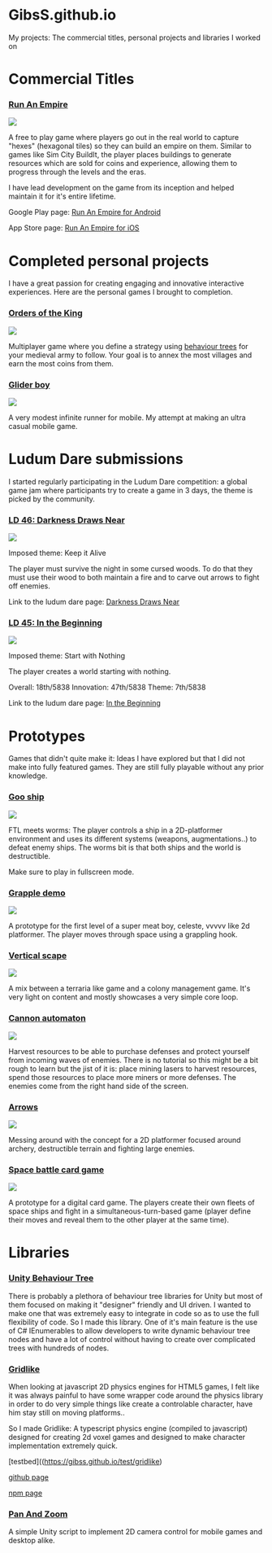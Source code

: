 # GibsS.github.io

My projects: The commercial titles, personal projects and libraries I worked on

# Commercial Titles

### [Run An Empire](http://www.runanempire.com)

<img src="art/run_an_empire_banner.jpg"/>

A free to play game where players go out in the real world to capture "hexes" (hexagonal tiles) so they can build an empire on them. Similar to games like Sim City BuildIt, the player places buildings to generate resources which are sold for coins and experience, allowing them to progress through the levels and the eras.

I have lead development on the game from its inception and helped maintain it for it's entire lifetime.

Google Play page: [Run An Empire for Android](https://play.google.com/store/apps/details?id=com.lgl.runanempire)

App Store page: [Run An Empire for iOS](https://apps.apple.com/gb/app/run-an-empire/id1073986257)

# Completed personal projects

I have a great passion for creating engaging and innovative interactive experiences. Here are the personal games I brought to completion.

### [Orders of the King](https://gibss.github.io/test/orders-of-the-king/v0.1)

<img src="art/darkness_draws_near_banner.jpg"/>

Multiplayer game where you define a strategy using [behaviour trees](https://www.gamasutra.com/blogs/ChrisSimpson/20140717/221339/Behavior_trees_for_AI_How_they_work.php) for your medieval army to follow.
Your goal is to annex the most villages and earn the most coins from them.

### [Glider boy](https://play.google.com/store/apps/details?id=com.company.shieldboy)

<img src="art/darkness_draws_near_banner.jpg"/>

A very modest infinite runner for mobile. My attempt at making an ultra casual mobile game.

# Ludum Dare submissions

I started regularly participating in the Ludum Dare competition: a global game jam where participants try to create a game in 3 days, the theme is picked by the community.

### [LD 46: Darkness Draws Near](https://ldjam.com/events/ludum-dare/46/darkness-draws-near)

<img src="art/darkness_draws_near_banner.jpg"/>

Imposed theme: Keep it Alive

The player must survive the night in some cursed woods. To do that they must use their wood to both maintain a fire and to carve out arrows to fight off enemies.

Link to the ludum dare page: [Darkness Draws Near](https://ldjam.com/events/ludum-dare/46/darkness-draws-near)

### [LD 45: In the Beginning](https://ldjam.com/events/ludum-dare/45/in-the-beginning-3)

<img src="art/darkness_draws_near_banner.jpg"/>

Imposed theme: Start with Nothing

The player creates a world starting with nothing.

Overall: 18th/5838 
Innovation: 47th/5838 
Theme: 7th/5838

Link to the ludum dare page: [In the Beginning](https://ldjam.com/events/ludum-dare/45/in-the-beginning-3)

# Prototypes

Games that didn't quite make it: Ideas I have explored but that I did not make into fully featured games. They are still fully playable without any prior knowledge.

### [Goo ship](https://gibss.github.io/test/goo-ship/Prototype)

<img src="art/darkness_draws_near_banner.jpg"/>

FTL meets worms: The player controls a ship in a 2D-platformer environment and uses its different systems (weapons, augmentations..) to defeat enemy ships. The worms bit is that both ships and the world is destructible.

Make sure to play in fullscreen mode.

### [Grapple demo](https://gibss.github.io/test/grapple-world/index.html)

<img src="art/darkness_draws_near_banner.jpg"/>

A prototype for the first level of a super meat boy, celeste, vvvvv like 2d platformer. The player moves through space using a grappling hook.

### [Vertical scape](https://gibss.github.io/test/vertical-scape/v0.4)

<img src="art/darkness_draws_near_banner.jpg"/>

A mix between a terraria like game and a colony management game. It's very light on content and mostly showcases a very simple core loop.

### [Cannon automaton](https://gibss.github.io/test/cannon-automaton-2)

<img src="test/cannon-automaton-2/Images/cannon-automaton-III.PNG"/>

Harvest resources to be able to purchase defenses and protect yourself from incoming waves of enemies. There is no tutorial so this might be a bit rough to learn but the jist of it is: place mining lasers to harvest resources, spend those resources to place more miners or more defenses. The enemies come from the right hand side of the screen.

### [Arrows](https://gibss.github.io/test/arrows/index.html)

<img src="art/darkness_draws_near_banner.jpg"/>

Messing around with the concept for a 2D platformer focused around archery, destructible terrain and fighting large enemies.

### [Space battle card game](http://space-battle-v2.herokuapp.com/#/board)

<img src="art/darkness_draws_near_banner.jpg"/>

A prototype for a digital card game. The players create their own fleets of space ships and fight in a simultaneous-turn-based game (player define their moves and reveal them to the other player at the same time).

# Libraries

### [Unity Behaviour Tree](https://github.com/GibsS/unity-behaviour-tree)

There is probably a plethora of behaviour tree libraries for Unity but most of them focused on making it "designer" friendly and UI driven. I wanted to make one that was extremely easy to integrate in code so as to use the full flexibility of code. So I made this library. One of it's main feature is the use of C# IEnumerables to allow developers to write dynamic behaviour tree nodes and have a lot of control without having to create over complicated trees with hundreds of nodes.

### [Gridlike](https://www.npmjs.com/package/grid-like)

When looking at javascript 2D physics engines for HTML5 games, I felt like it was always painful to have some wrapper code around the physics library in order to do very simple things like create a controlable character, have him stay still on moving platforms..

So I made Gridlike: A typescript physics engine (compiled to javascript) designed for creating 2d voxel games and designed to make character implementation extremely quick.

[testbed]((https://gibss.github.io/test/gridlike)

[github page](https://github.com/GibsS/gridlike)

[npm page](https://www.npmjs.com/package/grid-like)

### [Pan And Zoom](https://github.com/GibsS/unity-pan-and-zoom)

A simple Unity script to implement 2D camera control for mobile games and desktop alike. 
